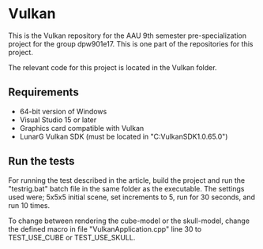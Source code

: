 # Vulkan

This is the Vulkan repository for the AAU 9th semester pre-specialization project for the group dpw901e17.
This is one part of the repositories for this project.

The relevant code for this project is located in the Vulkan folder.

## Requirements

* 64-bit version of Windows
* Visual Studio 15 or later
* Graphics card compatible with Vulkan
* LunarG Vulkan SDK (must be located in "C:VulkanSDK1.0.65.0")

## Run the tests

For running the test described in the article, build the project and run the "testrig.bat" batch file in the same folder as the executable.
The settings used were; 5x5x5 initial scene, set increments to 5, run for 30 seconds, and run 10 times.

To change between rendering the cube-model or the skull-model, change the defined macro in file "VulkanApplication.cpp" line 30 to TEST_USE_CUBE or TEST_USE_SKULL.
